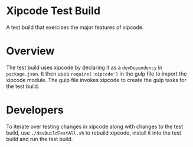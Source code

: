 # Xipcode Test Build

A test build that exercises the major features of xipcode.

# Overview

The test build uses xipcode by declaring it as a `devDependency`
in `package.json`.  It then uses `require('xipcode')` in the 
gulp file to import the xipcode module.  The gulp file invokes
xipcode to create the gulp tasks for the test build.

# Developers

To iterate over testing changes in xipcode along with changes
to the test build, use `./devBuildTestAll.sh` to rebuild xipcode, 
install it into the test build and run the test build.
